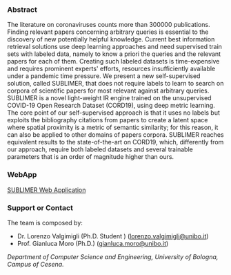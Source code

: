 
### Abstract
The literature on coronaviruses counts more than 300000 publications.
Finding relevant papers concerning arbitrary queries is essential to the discovery of new potentially helpful knowledge. 
Current best information retrieval solutions use deep learning approaches and need supervised train sets with labeled data, namely to know a priori the queries and the relevant papers for each of them.
Creating such labeled datasets is time-expensive and requires prominent experts' efforts, resources
insufficiently available under a pandemic time pressure. 
We present a new self-supervised solution, called SUBLIMER, 
that does not require labels to learn to search on corpora of scientific papers for most relevant against arbitrary queries.
SUBLIMER is a novel light-weight IR engine trained on the 
unsupervised COVID-19 Open Research Dataset (CORD19),
using deep metric learning. 
The core point of our self-supervised approach is that it uses no labels but exploits the bibliography citations from papers to create a latent space where spatial proximity is a metric of semantic similarity; for this reason, it can also be applied to other domains of papers corpora. 
SUBLIMER reaches equivalent results to the state-of-the-art on CORD19, which, differently from our approach, require both labeled datasets and several trainable parameters that is an order of magnitude higher than ours.


### WebApp

[SUBLIMER Web Application](http://137.204.107.153:37339/) 



### Support or Contact

The team is composed by: 
* Dr. Lorenzo Valgimigli (Ph.D. Student ) (lorenzo.valgimigli@unibo.it)
* Prof. Gianluca Moro (Ph.D.) (gianluca.moro@unibo.it)

_Department of Computer Science and Engineering, University of Bologna, Campus of Cesena._
